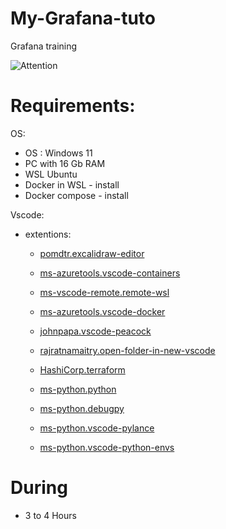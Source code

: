 # My-Grafana-tuto
Grafana training 

![Attention](./images/im_progress.png)

# Requirements:
OS:
- OS : Windows 11
- PC with 16 Gb RAM
- WSL Ubuntu
- Docker in WSL - install
- Docker compose - install

Vscode:
- extentions:
    - [pomdtr.excalidraw-editor](https://marketplace.visualstudio.com/items?itemName=pomdtr.excalidraw-editor)

    - [ms-azuretools.vscode-containers](https://marketplace.visualstudio.com/items?itemName=ms-azuretools.vscode-docker)
    - [ms-vscode-remote.remote-wsl](https://marketplace.visualstudio.com/items?itemName=ms-vscode-remote.remote-wsl)
    - [ms-azuretools.vscode-docker](https://marketplace.visualstudio.com/items?itemName=ms-azuretools.vscode-docker)
    - [johnpapa.vscode-peacock](https://marketplace.visualstudio.com/items?itemName=johnpapa.vscode-peacock)
    - [rajratnamaitry.open-folder-in-new-vscode](https://marketplace.visualstudio.com/items?itemName=rajratnamaitry.open-folder-in-new-vscode)
    - [HashiCorp.terraform](https://marketplace.visualstudio.com/items?itemName=HashiCorp.terraform)
    - [ms-python.python](https://marketplace.visualstudio.com/items?itemName=ms-python.python)
    - [ms-python.debugpy](https://marketplace.visualstudio.com/items?itemName=ms-python.debugpy)
    - [ms-python.vscode-pylance](https://marketplace.visualstudio.com/items?itemName=ms-python.vscode-pylance)
    - [ms-python.vscode-python-envs](https://marketplace.visualstudio.com/items?itemName=ms-python.vscode-python-envs)

# During 
- 3 to 4 Hours

